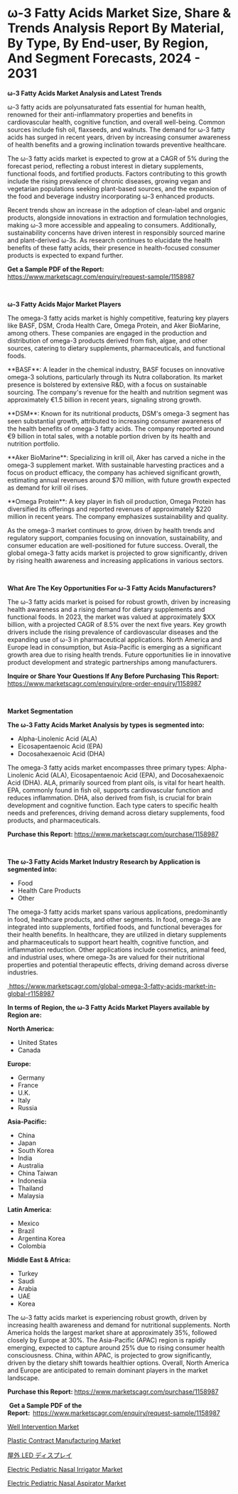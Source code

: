<p><h1>ω-3 Fatty Acids Market Size, Share & Trends Analysis Report By Material, By Type, By End-user, By Region, And Segment Forecasts, 2024 - 2031</h1></p><p><strong>ω-3 Fatty Acids Market Analysis and Latest Trends</strong></p>
<p><p>ω-3 fatty acids are polyunsaturated fats essential for human health, renowned for their anti-inflammatory properties and benefits in cardiovascular health, cognitive function, and overall well-being. Common sources include fish oil, flaxseeds, and walnuts. The demand for ω-3 fatty acids has surged in recent years, driven by increasing consumer awareness of health benefits and a growing inclination towards preventive healthcare.</p><p>The ω-3 fatty acids market is expected to grow at a CAGR of 5% during the forecast period, reflecting a robust interest in dietary supplements, functional foods, and fortified products. Factors contributing to this growth include the rising prevalence of chronic diseases, growing vegan and vegetarian populations seeking plant-based sources, and the expansion of the food and beverage industry incorporating ω-3 enhanced products. </p><p>Recent trends show an increase in the adoption of clean-label and organic products, alongside innovations in extraction and formulation technologies, making ω-3 more accessible and appealing to consumers. Additionally, sustainability concerns have driven interest in responsibly sourced marine and plant-derived ω-3s. As research continues to elucidate the health benefits of these fatty acids, their presence in health-focused consumer products is expected to expand further.</p></p>
<p><strong>Get a Sample PDF of the Report:&nbsp;</strong> <a href="https://www.marketscagr.com/enquiry/request-sample/1158987?utm_campaign=1197&utm_medium=2&utm_source=Github&utm_content=ia&utm_term=05122024&utm_id=w-3-fatty-acids">https://www.marketscagr.com/enquiry/request-sample/1158987</a></p>
<p>&nbsp;</p>
<p><strong>ω-3 Fatty Acids Major Market Players</strong></p>
<p><p>The omega-3 fatty acids market is highly competitive, featuring key players like BASF, DSM, Croda Health Care, Omega Protein, and Aker BioMarine, among others. These companies are engaged in the production and distribution of omega-3 products derived from fish, algae, and other sources, catering to dietary supplements, pharmaceuticals, and functional foods.</p><p>**BASF**: A leader in the chemical industry, BASF focuses on innovative omega-3 solutions, particularly through its Nutra collaboration. Its market presence is bolstered by extensive R&D, with a focus on sustainable sourcing. The company's revenue for the health and nutrition segment was approximately €1.5 billion in recent years, signaling strong growth.</p><p>**DSM**: Known for its nutritional products, DSM's omega-3 segment has seen substantial growth, attributed to increasing consumer awareness of the health benefits of omega-3 fatty acids. The company reported around €9 billion in total sales, with a notable portion driven by its health and nutrition portfolio.</p><p>**Aker BioMarine**: Specializing in krill oil, Aker has carved a niche in the omega-3 supplement market. With sustainable harvesting practices and a focus on product efficacy, the company has achieved significant growth, estimating annual revenues around $70 million, with future growth expected as demand for krill oil rises.</p><p>**Omega Protein**: A key player in fish oil production, Omega Protein has diversified its offerings and reported revenues of approximately $220 million in recent years. The company emphasizes sustainability and quality.</p><p>As the omega-3 market continues to grow, driven by health trends and regulatory support, companies focusing on innovation, sustainability, and consumer education are well-positioned for future success. Overall, the global omega-3 fatty acids market is projected to grow significantly, driven by rising health awareness and increasing applications in various sectors.</p></p>
<p>&nbsp;</p>
<p><strong>What Are The Key Opportunities For ω-3 Fatty Acids Manufacturers?</strong></p>
<p><p>The ω-3 fatty acids market is poised for robust growth, driven by increasing health awareness and a rising demand for dietary supplements and functional foods. In 2023, the market was valued at approximately $XX billion, with a projected CAGR of 8.5% over the next five years. Key growth drivers include the rising prevalence of cardiovascular diseases and the expanding use of ω-3 in pharmaceutical applications. North America and Europe lead in consumption, but Asia-Pacific is emerging as a significant growth area due to rising health trends. Future opportunities lie in innovative product development and strategic partnerships among manufacturers.</p></p>
<p><strong>Inquire or Share Your Questions If Any Before Purchasing This Report:</strong> <a href="https://www.marketscagr.com/enquiry/pre-order-enquiry/1158987?utm_campaign=1197&utm_medium=2&utm_source=Github&utm_content=ia&utm_term=05122024&utm_id=w-3-fatty-acids">https://www.marketscagr.com/enquiry/pre-order-enquiry/1158987</a></p>
<p>&nbsp;</p>
<p><strong>Market Segmentation</strong></p>
<p><strong>The ω-3 Fatty Acids Market Analysis by types is segmented into:</strong></p>
<p><ul><li>Alpha-Linolenic Acid (ALA)</li><li>Eicosapentaenoic Acid (EPA)</li><li>Docosahexaenoic Acid (DHA)</li></ul></p>
<p><p>The omega-3 fatty acids market encompasses three primary types: Alpha-Linolenic Acid (ALA), Eicosapentaenoic Acid (EPA), and Docosahexaenoic Acid (DHA). ALA, primarily sourced from plant oils, is vital for heart health. EPA, commonly found in fish oil, supports cardiovascular function and reduces inflammation. DHA, also derived from fish, is crucial for brain development and cognitive function. Each type caters to specific health needs and preferences, driving demand across dietary supplements, food products, and pharmaceuticals.</p></p>
<p><strong>Purchase this Report:&nbsp;</strong><a href="https://www.marketscagr.com/purchase/1158987?utm_campaign=1197&utm_medium=2&utm_source=Github&utm_content=ia&utm_term=05122024&utm_id=w-3-fatty-acids">https://www.marketscagr.com/purchase/1158987</a></p>
<p>&nbsp;</p>
<p><strong>The ω-3 Fatty Acids Market Industry Research by Application is segmented into:</strong></p>
<p><ul><li>Food</li><li>Health Care Products</li><li>Other</li></ul></p>
<p><p>The omega-3 fatty acids market spans various applications, predominantly in food, healthcare products, and other segments. In food, omega-3s are integrated into supplements, fortified foods, and functional beverages for their health benefits. In healthcare, they are utilized in dietary supplements and pharmaceuticals to support heart health, cognitive function, and inflammation reduction. Other applications include cosmetics, animal feed, and industrial uses, where omega-3s are valued for their nutritional properties and potential therapeutic effects, driving demand across diverse industries.</p></p>
<p><a href="https://www.marketscagr.com/global-omega-3-fatty-acids-market-in-global-r1158987?utm_campaign=1197&utm_medium=2&utm_source=Github&utm_content=ia&utm_term=05122024&utm_id=w-3-fatty-acids">&nbsp;https://www.marketscagr.com/global-omega-3-fatty-acids-market-in-global-r1158987</a></p>
<p><strong>In terms of Region, the ω-3 Fatty Acids Market Players available by Region are:</strong></p>
<p>
    <p> <strong> North America: </strong>
        <ul>
            <li>United States</li>
            <li>Canada</li>
        </ul>
        </p> 
    <p> <strong> Europe: </strong>
        <ul>
            <li>Germany</li>
            <li>France</li>
            <li>U.K.</li>
            <li>Italy</li>
            <li>Russia</li>
        </ul>
        </p> 
    <p> <strong> Asia-Pacific: </strong>
        <ul>
            <li>China</li>
            <li>Japan</li>
            <li>South Korea</li>
            <li>India</li>
            <li>Australia</li>
            <li>China Taiwan</li>
            <li>Indonesia</li>
            <li>Thailand</li>
            <li>Malaysia</li>
        </ul>
        </p> 
    <p> <strong> Latin America: </strong>
        <ul>
            <li>Mexico</li>
            <li>Brazil</li>
            <li>Argentina Korea</li>
            <li>Colombia</li>
        </ul>
        </p> 
    <p> <strong> Middle East & Africa: </strong>
        <ul>
            <li>Turkey</li>
            <li>Saudi</li>
            <li>Arabia</li>
            <li>UAE</li>
            <li>Korea</li>
        </ul>
    </p>
    </p>
<p><p>The ω-3 fatty acids market is experiencing robust growth, driven by increasing health awareness and demand for nutritional supplements. North America holds the largest market share at approximately 35%, followed closely by Europe at 30%. The Asia-Pacific (APAC) region is rapidly emerging, expected to capture around 25% due to rising consumer health consciousness. China, within APAC, is projected to grow significantly, driven by the dietary shift towards healthier options. Overall, North America and Europe are anticipated to remain dominant players in the market landscape.</p></p>
<p><strong>Purchase this Report: </strong><a href="https://www.marketscagr.com/purchase/1158987?utm_campaign=1197&utm_medium=2&utm_source=Github&utm_content=ia&utm_term=05122024&utm_id=w-3-fatty-acids">https://www.marketscagr.com/purchase/1158987</a></p>
<p>&nbsp;<strong>Get a Sample PDF of the Report:&nbsp;&nbsp;</strong><a href="https://www.marketscagr.com/enquiry/request-sample/1158987?utm_campaign=1197&utm_medium=2&utm_source=Github&utm_content=ia&utm_term=05122024&utm_id=w-3-fatty-acids">https://www.marketscagr.com/enquiry/request-sample/1158987</a></p>
<p><strong></strong></p>
<p><p><a href="https://www.linkedin.com/pulse/complete-analysis-well-intervention-market-size-segments-kfozf?utm_campaign=1197&utm_medium=2&utm_source=Github&utm_content=ia&utm_term=05122024&utm_id=w-3-fatty-acids">Well Intervention Market</a></p><p><a href="https://www.linkedin.com/pulse/market-trends-plastic-contract-manufacturing-industry-current-rf7af?utm_campaign=1197&utm_medium=2&utm_source=Github&utm_content=ia&utm_term=05122024&utm_id=w-3-fatty-acids">Plastic Contract Manufacturing Market</a></p><p><a href="https://github.com/lababdou/Market-Research-Report-List-6/blob/main/660712726918.md?utm_campaign=1197&utm_medium=2&utm_source=Github&utm_content=ia&utm_term=05122024&utm_id=w-3-fatty-acids">屋外 LED ディスプレイ</a></p><p><a href="https://issuu.com/reportprime-2/docs/electric-pediatric-nasal-irrigator-market-size-203?utm_campaign=1197&utm_medium=2&utm_source=Github&utm_content=ia&utm_term=05122024&utm_id=w-3-fatty-acids">Electric Pediatric Nasal Irrigator Market</a></p><p><a href="https://issuu.com/reportprime-2/docs/electric-pediatric-nasal-aspirator-market-size-203?utm_campaign=1197&utm_medium=2&utm_source=Github&utm_content=ia&utm_term=05122024&utm_id=w-3-fatty-acids">Electric Pediatric Nasal Aspirator Market</a></p></p>